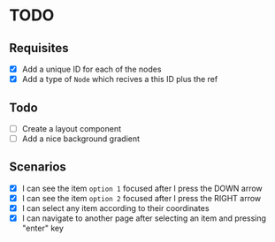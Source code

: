 # TODO

## Requisites

- [x] Add a unique ID for each of the nodes
- [x] Add a type of `Node` which recives a this ID plus the ref

## Todo
- [ ] Create a layout component
- [ ] Add a nice background gradient

## Scenarios

- [x] I can see the item `option 1` focused after I press the DOWN arrow
- [x] I can see the item `option 2` focused after I press the RIGHT arrow
- [x] I can select any item according to their coordinates
- [x] I can navigate to another page after selecting an item and pressing "enter" key
